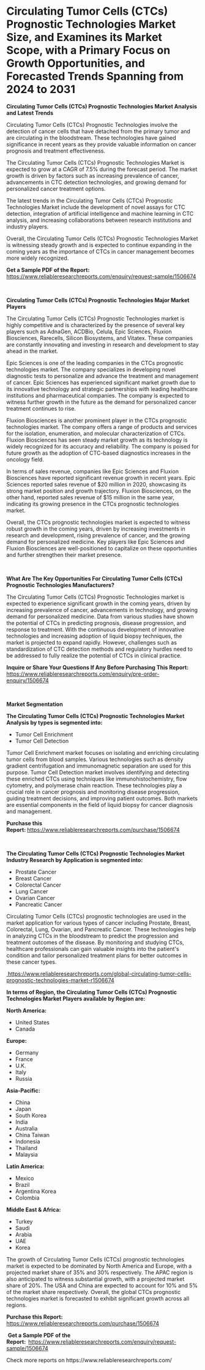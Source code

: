 <p><h1>Circulating Tumor Cells (CTCs) Prognostic Technologies Market Size, and Examines its Market Scope, with a Primary Focus on Growth Opportunities, and Forecasted Trends Spanning from 2024 to 2031</h1></p><p><strong>Circulating Tumor Cells (CTCs) Prognostic Technologies Market Analysis and Latest Trends</strong></p>
<p><p>Circulating Tumor Cells (CTCs) Prognostic Technologies involve the detection of cancer cells that have detached from the primary tumor and are circulating in the bloodstream. These technologies have gained significance in recent years as they provide valuable information on cancer prognosis and treatment effectiveness.</p><p>The Circulating Tumor Cells (CTCs) Prognostic Technologies Market is expected to grow at a CAGR of 7.5% during the forecast period. The market growth is driven by factors such as increasing prevalence of cancer, advancements in CTC detection technologies, and growing demand for personalized cancer treatment options.</p><p>The latest trends in the Circulating Tumor Cells (CTCs) Prognostic Technologies Market include the development of novel assays for CTC detection, integration of artificial intelligence and machine learning in CTC analysis, and increasing collaborations between research institutions and industry players.</p><p>Overall, the Circulating Tumor Cells (CTCs) Prognostic Technologies Market is witnessing steady growth and is expected to continue expanding in the coming years as the importance of CTCs in cancer management becomes more widely recognized.</p></p>
<p><strong>Get a Sample PDF of the Report:&nbsp;</strong> <a href="https://www.reliableresearchreports.com/enquiry/request-sample/1506674">https://www.reliableresearchreports.com/enquiry/request-sample/1506674</a></p>
<p>&nbsp;</p>
<p><strong>Circulating Tumor Cells (CTCs) Prognostic Technologies Major Market Players</strong></p>
<p><p>The Circulating Tumor Cells (CTCs) Prognostic Technologies market is highly competitive and is characterized by the presence of several key players such as AdnaGen, ACDBio, Celula, Epic Sciences, Fluxion Biosciences, Rarecells, Silicon Biosystems, and Vitatex. These companies are constantly innovating and investing in research and development to stay ahead in the market.</p><p>Epic Sciences is one of the leading companies in the CTCs prognostic technologies market. The company specializes in developing novel diagnostic tests to personalize and advance the treatment and management of cancer. Epic Sciences has experienced significant market growth due to its innovative technology and strategic partnerships with leading healthcare institutions and pharmaceutical companies. The company is expected to witness further growth in the future as the demand for personalized cancer treatment continues to rise.</p><p>Fluxion Biosciences is another prominent player in the CTCs prognostic technologies market. The company offers a range of products and services for the isolation, enumeration, and molecular characterization of CTCs. Fluxion Biosciences has seen steady market growth as its technology is widely recognized for its accuracy and reliability. The company is poised for future growth as the adoption of CTC-based diagnostics increases in the oncology field.</p><p>In terms of sales revenue, companies like Epic Sciences and Fluxion Biosciences have reported significant revenue growth in recent years. Epic Sciences reported sales revenue of $20 million in 2020, showcasing its strong market position and growth trajectory. Fluxion Biosciences, on the other hand, reported sales revenue of $15 million in the same year, indicating its growing presence in the CTCs prognostic technologies market.</p><p>Overall, the CTCs prognostic technologies market is expected to witness robust growth in the coming years, driven by increasing investments in research and development, rising prevalence of cancer, and the growing demand for personalized medicine. Key players like Epic Sciences and Fluxion Biosciences are well-positioned to capitalize on these opportunities and further strengthen their market presence.</p></p>
<p>&nbsp;</p>
<p><strong>What Are The Key Opportunities For Circulating Tumor Cells (CTCs) Prognostic Technologies Manufacturers?</strong></p>
<p><p>The Circulating Tumor Cells (CTCs) Prognostic Technologies market is expected to experience significant growth in the coming years, driven by increasing prevalence of cancer, advancements in technology, and growing demand for personalized medicine. Data from various studies have shown the potential of CTCs in predicting prognosis, disease progression, and response to treatment. With the continuous development of innovative technologies and increasing adoption of liquid biopsy techniques, the market is projected to expand rapidly. However, challenges such as standardization of CTC detection methods and regulatory hurdles need to be addressed to fully realize the potential of CTCs in clinical practice.</p></p>
<p><strong>Inquire or Share Your Questions If Any Before Purchasing This Report:</strong> <a href="https://www.reliableresearchreports.com/enquiry/pre-order-enquiry/1506674">https://www.reliableresearchreports.com/enquiry/pre-order-enquiry/1506674</a></p>
<p>&nbsp;</p>
<p><strong>Market Segmentation</strong></p>
<p><strong>The Circulating Tumor Cells (CTCs) Prognostic Technologies Market Analysis by types is segmented into:</strong></p>
<p><ul><li>Tumor Cell Enrichment</li><li>Tumor Cell Detection</li></ul></p>
<p><p>Tumor Cell Enrichment market focuses on isolating and enriching circulating tumor cells from blood samples. Various technologies such as density gradient centrifugation and immunomagnetic separation are used for this purpose. Tumor Cell Detection market involves identifying and detecting these enriched CTCs using techniques like immunohistochemistry, flow cytometry, and polymerase chain reaction. These technologies play a crucial role in cancer prognosis and monitoring disease progression, guiding treatment decisions, and improving patient outcomes. Both markets are essential components in the field of liquid biopsy for cancer diagnosis and management.</p></p>
<p><strong>Purchase this Report:&nbsp;</strong><a href="https://www.reliableresearchreports.com/purchase/1506674">https://www.reliableresearchreports.com/purchase/1506674</a></p>
<p>&nbsp;</p>
<p><strong>The Circulating Tumor Cells (CTCs) Prognostic Technologies Market Industry Research by Application is segmented into:</strong></p>
<p><ul><li>Prostate Cancer</li><li>Breast Cancer</li><li>Colorectal Cancer</li><li>Lung Cancer</li><li>Ovarian Cancer</li><li>Pancreatic Cancer</li></ul></p>
<p><p>Circulating Tumor Cells (CTCs) prognostic technologies are used in the market application for various types of cancer including Prostate, Breast, Colorectal, Lung, Ovarian, and Pancreatic Cancer. These technologies help in analyzing CTCs in the bloodstream to predict the progression and treatment outcomes of the disease. By monitoring and studying CTCs, healthcare professionals can gain valuable insights into the patient's condition and tailor personalized treatment plans for better outcomes in these cancer types.</p></p>
<p><a href="https://www.reliableresearchreports.com/global-circulating-tumor-cells-prognostic-technologies-market-r1506674">&nbsp;https://www.reliableresearchreports.com/global-circulating-tumor-cells-prognostic-technologies-market-r1506674</a></p>
<p><strong>In terms of Region, the Circulating Tumor Cells (CTCs) Prognostic Technologies Market Players available by Region are:</strong></p>
<p>
    <p> <strong> North America: </strong>
        <ul>
            <li>United States</li>
            <li>Canada</li>
        </ul>
        </p> 
    <p> <strong> Europe: </strong>
        <ul>
            <li>Germany</li>
            <li>France</li>
            <li>U.K.</li>
            <li>Italy</li>
            <li>Russia</li>
        </ul>
        </p> 
    <p> <strong> Asia-Pacific: </strong>
        <ul>
            <li>China</li>
            <li>Japan</li>
            <li>South Korea</li>
            <li>India</li>
            <li>Australia</li>
            <li>China Taiwan</li>
            <li>Indonesia</li>
            <li>Thailand</li>
            <li>Malaysia</li>
        </ul>
        </p> 
    <p> <strong> Latin America: </strong>
        <ul>
            <li>Mexico</li>
            <li>Brazil</li>
            <li>Argentina Korea</li>
            <li>Colombia</li>
        </ul>
        </p> 
    <p> <strong> Middle East & Africa: </strong>
        <ul>
            <li>Turkey</li>
            <li>Saudi</li>
            <li>Arabia</li>
            <li>UAE</li>
            <li>Korea</li>
        </ul>
    </p>
    </p>
<p><p>The growth of Circulating Tumor Cells (CTCs) prognostic technologies market is expected to be dominated by North America and Europe, with a projected market share of 35% and 30% respectively. The APAC region is also anticipated to witness substantial growth, with a projected market share of 20%. The USA and China are expected to account for 10% and 5% of the market share respectively. Overall, the global CTCs prognostic technologies market is forecasted to exhibit significant growth across all regions.</p></p>
<p><strong>Purchase this Report: </strong><a href="https://www.reliableresearchreports.com/purchase/1506674">https://www.reliableresearchreports.com/purchase/1506674</a></p>
<p>&nbsp;<strong>Get a Sample PDF of the Report:&nbsp;&nbsp;</strong><a href="https://www.reliableresearchreports.com/enquiry/request-sample/1506674">https://www.reliableresearchreports.com/enquiry/request-sample/1506674</a></p>
<p><strong></strong></p>
<p>Check more reports on https://www.reliableresearchreports.com/</p>